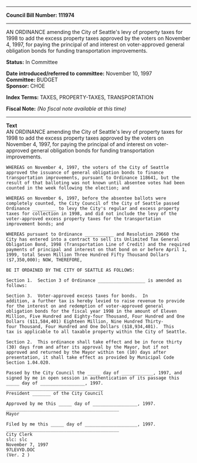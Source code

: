 * * * * *  
  
**Council Bill Number: [](#h0)[](#h2)111974**  
  
* * * * *  
  
AN ORDINANCE amending the City of Seattle's levy of property taxes for 1998 to add the excess property taxes approved by the voters on November 4, 1997, for paying the principal of and interest on voter-approved general obligation bonds for funding transportation improvements.  
  
**Status:** In Committee   
  
**Date introduced/referred to committee:** November 10, 1997   
**Committee:** BUDGET   
**Sponsor:** CHOE   
  
**Index Terms:** TAXES, PROPERTY-TAXES, TRANSPORTATION  
  
**Fiscal Note:** *(No fiscal note available at this time)*  
  
* * * * *  
  
**Text**  
    AN ORDINANCE amending the City of Seattle's levy of property taxes for  
    1998 to add the excess property taxes approved by the voters on  
    November 4, 1997, for paying the principal of and interest on voter-  
    approved general obligation bonds for funding transportation  
    improvements.  
  
    WHEREAS on November 4, 1997, the voters of the City of Seattle  
    approved the issuance of general obligation bonds to finance  
    transportation improvements, pursuant to Ordinance 118641, but the  
    result of that balloting was not known until absentee votes had been  
    counted in the week following the election; and  
  
    WHEREAS on November 6, 1997, before the absentee ballots were  
    completely counted, the City Council of the City of Seattle passed  
    Ordinance _________ to levy the City's regular and excess property  
    taxes for collection in 1998, and did not include the levy of the  
    voter-approved excess property taxes for the transportation  
    improvement bonds; and  
  
    WHEREAS pursuant to Ordinance ___________ and Resolution 29660 the  
    City has entered into a contract to sell its Unlimited Tax General  
    Obligation Bond, 1998 (Transportation Line of Credit) and the required  
    payments of principal and interest on that bond on or before April 1,  
    1999, total Seven Million Three Hundred Fifty Thousand Dollars  
    ($7,350,000); NOW, THEREFORE,  
  
    BE IT ORDAINED BY THE CITY OF SEATTLE AS FOLLOWS:  
  
    Section 1.  Section 3 of Ordinance __________________ is amended as  
    follows:  
  
    Section 3.  Voter-approved excess taxes for bonds.  In  
    addition, a further tax is hereby levied to raise revenue to provide  
    for the interest on and redemption of voter-approved general  
    obligation bonds for the fiscal year 1998 in the amount of Eleven  
    Million, Five Hundred and Eighty-four Thousand, Four Hundred and One  
    Dollars ($11,584,401) Eighteen Million, Nine Hundred Thirty-  
    four Thousand, Four Hundred and One Dollars ($18,934,401).  This  
    tax is applicable to all taxable property within the City of Seattle.  
  
    Section 2.  This ordinance shall take effect and be in force thirty  
    (30) days from and after its approval by the Mayor, but if not  
    approved and returned by the Mayor within ten (10) days after  
    presentation, it shall take effect as provided by Municipal Code  
    Section 1.04.020.  
  
    Passed by the City Council the _____ day of ____________, 1997, and  
    signed by me in open session in authentication of its passage this  
    _____ day of _________________, 1997.  
    _____________________________________  
    President _______ of the City Council  
  
    Approved by me this _____ day of _________________, 1997.  
    ___________________________________________  
    Mayor  
  
    Filed by me this _____ day of ____________________, 1997.  
    ___________________________________________  
    City Clerk  
    slc: slc  
    November 7, 1997  
    97LEVYD.DOC  
    (Ver. 2 )  

